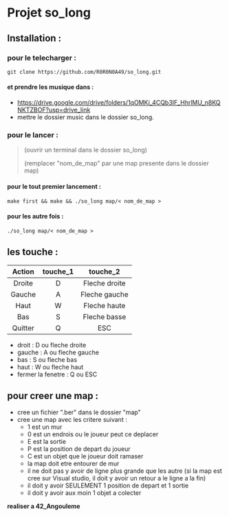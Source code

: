 # Projet so_long



## Installation :
   ### pour le telecharger :

	git clone https://github.com/R0R0N0A49/so_long.git
   #### et prendre les musique dans :
 
   - https://drive.google.com/drive/folders/1qOMKi_4CQb3IF_HhrlMU_n8KQNKTZBOF?usp=drive_link
   - mettre le dossier music dans le dossier so_long.

   ### pour le lancer :

   > (ouvrir un terminal dans le dossier so_long)
> 
   > (remplacer "nom_de_map" par une map presente dans le dossier map)


   #### pour le tout premier lancement :

 
	make first && make && ./so_long map/< nom_de_map >


   #### pour les autre fois :


	./so_long map/< nom_de_map >

## les touche :

| Action  | touche_1 | touche_2       |
| :-----: |:--------:| :-------------:|
| Droite  |   D      |  Fleche droite |
| Gauche  |   A      |  Fleche gauche |
| Haut    |   W      |  Fleche haute  |
| Bas     |   S      |  Fleche basse  |
| Quitter |   Q      |  ESC           |


  - droit : D ou fleche droite
  - gauche : A ou fleche gauche
  - bas : S ou fleche bas
  - haut : W ou fleche haut
  - fermer la fenetre : Q ou ESC


## pour creer une map :


 - cree un fichier ".ber" dans le dossier "map"
 - cree une map avec les critere suivant :
    - 1 est un mur
    - 0 est un endrois ou le joueur peut ce deplacer
    - E est la sortie
    - P est la position de depart du joueur
    - C est un objet que le joueur doit ramaser
    - la map doit etre entourer de mur
    - il ne doit pas y avoir de ligne plus grande que les autre (si la map est cree sur Visual studio, il doit y avoir un retour a le ligne a la fin)
    - il doit y avoir SEULEMENT 1 position de depart et 1 sortie
    - il doit y avoir aux moin 1 objet a colecter




**realiser a 42_Angouleme**
